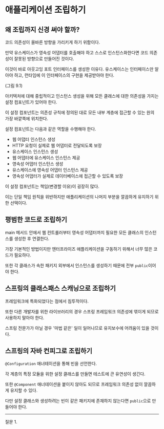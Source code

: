 # 애플리케이션 조립하기

## 왜 조립까지 신경 써야 할까?

코드 의존성이 올바른 방향을 가리키게 하기 위함이다.

만약 유스케이스가 영속성 어댑터를 호출해야 하고 스스로 인스턴스화한다면 코드 의존성이 잘못된 방향으로 만들어진 것이다.

이것이 바로 아웃고잉 포트 인터페이스를 생성한 이유다. 유스케이스는 인터페이스만 알아야 하고, 런타임에 이 인터페이스의 구현을 제공받아야 한다.

(그림 9.1)

아키텍처에 대해 중립적이고 인스턴스 생성을 위해 모든 클래스에 대한 의존성을 가지는 설정 컴포넌트가 있어야 한다.

이 설정 컴포넌트는 의존성 규칙에 정의된 대로 모든 내부 계층에 접근할 수 있는 원의 가장 바깥쪽에 위치한다.

설정 컴포넌트는 다음과 같은 역할을 수행해야 한다.

- 웹 어댑터 인스턴스 생성
- HTTP 요청이 실제로 웹 어댑터로 전달되도록 보장
- 유스케이스 인스턴스 생성
- 웹 어댑터에 유스케이스 인스턴스 제공
- 영속성 어댑터 인스턴스 생성
- 유스케이스에 영속성 어댑터 인스턴스 제공
- 영속성 어댑터가 실제로 데이터베이스에 접근할 수 있도록 보장

이 설정 컴포넌트는 책임(변경할 이유)이 굉장히 많다.

이는 단일 책임 원칙을 위반하지만 애플리케이션의 나머지 부분을 깔끔하게 유지하기 위한 선택이다.

## 평범한 코드로 조립하기

main 메서드 안에서 웹 컨트롤러부터 영속성 어댑터까지 필요한 모든 클래스의 인스턴스를 생성한 후 연결한다.

가장 기본적인 방법이지만 엔터프라이즈 애플리케이션을 구동하기 위해서 너무 많은 코드가 필요하다.

또한 각 클래스가 속한 패키지 외부에서 인스턴스를 생성하기 때문에 전부 `public`이어야 한다.

## 스프링의 클래스패스 스캐닝으로 조립하기

프레임워크에 특화되었다는 점에서 침투적이다.

또한 다른 개발자를 위한 라이브러리의 경우 스프링 프레임워크 의존성에 엮이게 되므로 사용하지 말아야 한다.

스프링 전문가가 아닐 경우 '마법 같은' 일이 일어나므로 유지보수에 어려움이 있을 것이다.

## 스프링의 자바 컨피그로 조립하기

`@Configuration` 애너테이션을 통해 빈을 선언한다.

각 계층의 특정 모듈을 위한 설정 클래스를 만들면 테스트에 큰 유연성이 생긴다.

또한 `@Component` 애너테이션을 붙이지 않아도 되므로 프레임워크 의존성 없이 깔끔하게 유지할 수 있다.

다만 설정 클래스와 생성하려는 빈이 같은 패키지에 존재하지 않는다면 `public`으로 만들어야 한다.

---

질문 1.